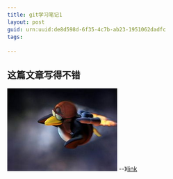 ```yaml
---
title: git学习笔记1
layout: post
guid: urn:uuid:de8d598d-6f35-4c7b-ab23-1951062dadfc
tags:

---
```

## 这篇文章写得不错  
![image](/media/files/2017-05-26/linuxpeguin.jpg)
--》[link](http://blog.jobbole.com/78960/)

